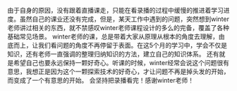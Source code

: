 由于自身的原因，没有跟着直播课走，只能在看录播的过程中缓慢的推进着学习进度。虽然自己的课业还没有完成，但是，某天工作中遇到的问题，突然想到winter老师讲过相关的东西，就不禁感叹winter老师课程设计的多么的完备，覆盖了各种基础常见场景。
winter老师的课，总是带着大家从原理从根本的角度去理解，由底而上，让我们看问题的角度不再停留于表面。在这5个月的学习中，学会不仅是知识，还有老师一直强调的整理归纳知识的方法，建立自己的知识体系。
还有就是希望自己也要永远保持一颗好奇心。听课的时候，winter经常会说这个问题很有意思，我想正是因为这个一颗探索技术的好奇心，才让问题不再是掉头发的开始，而变成了一个有意思的开始。
会坚持把录播看完！感谢winter老师！